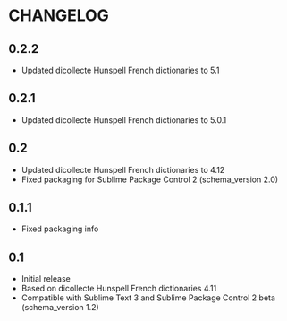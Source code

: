 CHANGELOG
=========

0.2.2
-----

  * Updated dicollecte Hunspell French dictionaries to 5.1

0.2.1
-----

  * Updated dicollecte Hunspell French dictionaries to 5.0.1

0.2
---

  * Updated dicollecte Hunspell French dictionaries to 4.12
  * Fixed packaging for Sublime Package Control 2 (schema_version 2.0)

0.1.1
-----

  * Fixed packaging info

0.1
---

  * Initial release
  * Based on dicollecte Hunspell French dictionaries 4.11
  * Compatible with Sublime Text 3 and Sublime Package Control 2 beta (schema_version 1.2)
